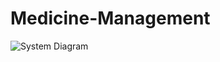 # Medicine-Management
![System Diagram](https://user-images.githubusercontent.com/101696989/180202421-df42dd43-bb99-4b2e-8a38-a3f18a3b1a81.png)

